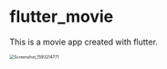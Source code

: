 # flutter_movie
This is a movie app created with flutter.

<img src="C:\Users\Carol\Desktop\Screenshot_1593214771.png" alt="Screenshot_1593214771" style="zoom:50%;" />